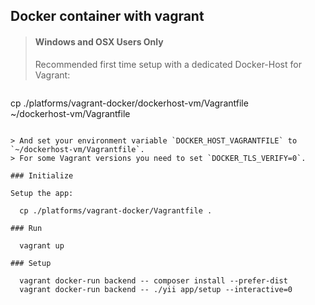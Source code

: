 Docker container with vagrant
-----------------------------


> #### Windows and OSX Users Only
> Recommended first time setup with a dedicated Docker-Host for Vagrant:

> ```
cp ./platforms/vagrant-docker/dockerhost-vm/Vagrantfile \
   ~/dockerhost-vm/Vagrantfile
  ```
  
> And set your environment variable `DOCKER_HOST_VAGRANTFILE` to `~/dockerhost-vm/Vagrantfile`.
> For some Vagrant versions you need to set `DOCKER_TLS_VERIFY=0`.

### Initialize

Setup the app:

    cp ./platforms/vagrant-docker/Vagrantfile .

### Run

    vagrant up

### Setup

    vagrant docker-run backend -- composer install --prefer-dist
    vagrant docker-run backend -- ./yii app/setup --interactive=0
